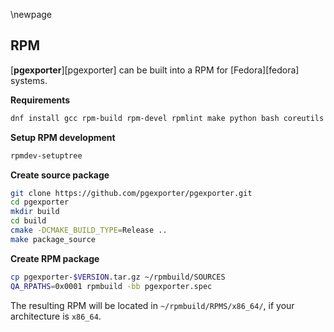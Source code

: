 \newpage

## RPM

[**pgexporter**][pgexporter] can be built into a RPM for [Fedora][fedora] systems.

**Requirements**

```sh
dnf install gcc rpm-build rpm-devel rpmlint make python bash coreutils diffutils patch rpmdevtools chrpath
```

**Setup RPM development**

```sh
rpmdev-setuptree
```

**Create source package**

```sh
git clone https://github.com/pgexporter/pgexporter.git
cd pgexporter
mkdir build
cd build
cmake -DCMAKE_BUILD_TYPE=Release ..
make package_source
```

**Create RPM package**

```sh
cp pgexporter-$VERSION.tar.gz ~/rpmbuild/SOURCES
QA_RPATHS=0x0001 rpmbuild -bb pgexporter.spec
```

The resulting RPM will be located in `~/rpmbuild/RPMS/x86_64/`, if your architecture is `x86_64`.
